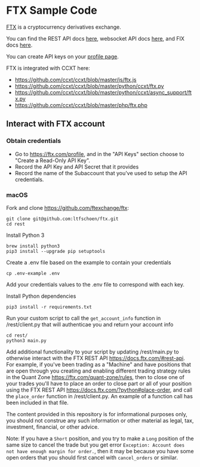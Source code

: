 # FTX Sample Code

[FTX](https://ftx.com/) is a cryptocurrency derivatives exchange.

You can find the REST API docs [here](https://ftx1.docs.apiary.io), websocket API docs [here](https://ftxwebsocket.docs.apiary.io), and FIX docs [here](https://docs.ftx.com/#fix-api).

You can create API keys on your [profile page](https://ftx.com/profile).

FTX is integrated with CCXT here:
- https://github.com/ccxt/ccxt/blob/master/js/ftx.js
- https://github.com/ccxt/ccxt/blob/master/python/ccxt/ftx.py
- https://github.com/ccxt/ccxt/blob/master/python/ccxt/async_support/ftx.py
- https://github.com/ccxt/ccxt/blob/master/php/ftx.php

## Interact with FTX account

### Obtain credentials


* Go to https://ftx.com/profile, and in the "API Keys" section choose to "Create a Read-Only API Key".
* Record the API Key and API Secret that it provides
* Record the name of the Subaccount that you've used to setup the API credentials.

### macOS

Fork and clone https://github.com/ftexchange/ftx:
```
git clone git@github.com:ltfschoen/ftx.git
cd rest
```

Install Python 3
```
brew install python3
pip3 install --upgrade pip setuptools
```

Create a .env file based on the example to contain your credentials
```
cp .env-example .env
```

Add your credentials values to the .env file to correspond with each key.

Install Python dependencies
```
pip3 install -r requirements.txt
```

Run your custom script to call the  `get_account_info` function in /rest/client.py that will authenticae you and return your account info
```
cd rest/
python3 main.py
```

Add additional functionality to your script by updating /rest/main.py to otherwise interact with the FTX REST API https://docs.ftx.com/#rest-api. For example, if you've been trading as a "Machine" and have positions that are open through you creating and enabling different trading strategy rules in the Quant Zone https://ftx.com/quant-zone/rules, then to close one of your trades you'll have to place an order to close part or all of your position using the FTX REST API https://docs.ftx.com/?python#place-order, and call the `place_order` function in /rest/client.py. An example of a function call has been included in that file.

The content provided in this repository is for informational purposes only, you should not construe any such information or other material as legal, tax, investment, financial, or other advice.

Note: If you have a `Short` position, and you try to make a `Long` position of the same size to cancel the trade but you get error `Exception: Account does not have enough margin for order.`, then it may be because you have some open orders that you should first cancel with `cancel_orders` or similar.